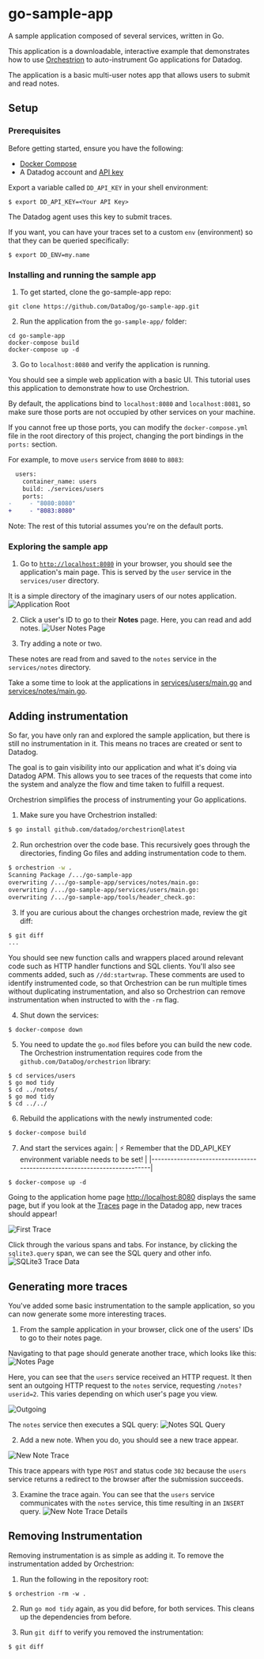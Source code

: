 # go-sample-app
A sample application composed of several services, written in Go.

This application is a downloadable, interactive example that demonstrates how to use [Orchestrion][1] to auto-instrument Go applications for Datadog.

The application is a basic multi-user notes app that allows users to submit and read notes.

## Setup

### Prerequisites

Before getting started, ensure you have the following:
- [Docker Compose][2]
- A Datadog account and [API key][3]

Export a variable called `DD_API_KEY` in your shell environment:

```shell
$ export DD_API_KEY=<Your API Key>
```

The Datadog agent uses this key to submit traces.

If you want, you can have your traces set to a custom `env` (environment) so that they can be queried specifically:

```shell 
$ export DD_ENV=my.name
```

### Installing and running the sample app

1. To get started, clone the go-sample-app repo:
```shell
git clone https://github.com/DataDog/go-sample-app.git
```
2. Run the application from the `go-sample-app/` folder:
```shell
cd go-sample-app
docker-compose build
docker-compose up -d
```
3. Go to `localhost:8080` and verify the application is running.

You should see a simple web application with a basic UI. This tutorial uses this application to demonstrate how to use Orchestrion.

By default, the applications bind to `localhost:8080` and `localhost:8081`, so make sure those ports are not occupied by other services on your machine.

If you cannot free up those ports, you can modify the `docker-compose.yml` file in the root directory of this project, changing the port bindings in the `ports:` section.

For example, to move `users` service from `8080` to `8083`:
```diff
  users:
    container_name: users
    build: ./services/users
    ports:
-     - "8080:8080"
+     - "8083:8080"
```
Note: The rest of this tutorial assumes you're on the default ports.

### Exploring the sample app

1. Go to [`http://localhost:8080`][4] in your browser, you should see the application's main page. This is served by the `user` service in the `services/user` directory.

It is a simple directory of the imaginary users of our notes application.
![Application Root](doc/root.png)

2. Click a user's ID to go to their **Notes** page. Here, you can read and add notes.
![User Notes Page](doc/user-notes.png)

3. Try adding a note or two.

These notes are read from and saved to the `notes` service in the `services/notes` directory.

Take a some time to look at the applications in [services/users/main.go](services/users/main.go) and [services/notes/main.go](services/notes/main.go).


## Adding instrumentation
So far, you have only ran and explored the sample application, but there is still no instrumentation in it. This means no traces are created or sent to Datadog.

The goal is to gain visibility into our application and what it's doing via Datadog APM. This allows you to see traces of the requests that come into the system and analyze the flow and time taken to fulfill a request.

Orchestrion simplifies the process of instrumenting your Go applications.

1. Make sure you have Orchestrion installed:
```sh
$ go install github.com/datadog/orchestrion@latest
```

2. Run orchestrion over the code base. This recursively goes through the directories, finding Go files and adding instrumentation code to them.
```sh
$ orchestrion -w .
Scanning Package /.../go-sample-app
overwriting /.../go-sample-app/services/notes/main.go:
overwriting /.../go-sample-app/services/users/main.go:
overwriting /.../go-sample-app/tools/header_check.go:
```

3. If you are curious about the changes orchestrion made, review the git diff:
```sh
$ git diff
...
```

You should see new function calls and wrappers placed around relevant code such as HTTP handler functions and SQL clients. You'll also see comments added, such as `//dd:startwrap`. These comments are used to identify instrumented code, so that Orchestrion can be run multiple times without duplicating instrumentation, and also so Orchestrion can remove instrumentation when instructed to with the `-rm` flag.

4. Shut down the services:
```
$ docker-compose down
```

5. You need to update the `go.mod` files before you can build the new code. The Orchestrion instrumentation requires code from the `github.com/DataDog/orchestrion` library:

```shell
$ cd services/users
$ go mod tidy
$ cd ../notes/
$ go mod tidy
$ cd ../../
```

6. Rebuild the applications with the newly instrumented code:
```shell
$ docker-compose build
```

7. And start the services again:
| :zap: Remember that the DD_API_KEY environment variable needs to be set! |
|--------------------------------------------------------------------------|
```shell
$ docker-compose up -d
```

Going to the application home page [http://localhost:8080][4] displays the same page, but if you look at the [Traces][5] page in the Datadog app, new traces should appear!

![First Trace](doc/trace1.png)

Click through the various spans and tabs. For instance, by clicking the `sqlite3.query` span, we can see the SQL query and other info.
![SQLite3 Trace Data](doc/sqlite-info.png)


## Generating more traces

You've added some basic instrumentation to the sample application, so you can now generate some more interesting traces.

1. From the sample application in your browser, click one of the users' IDs to go to their notes page.

Navigating to that page should generate another trace, which looks like this:
![Notes Page](doc/notes-trace.png)

Here, you can see that the `users` service received an HTTP request. It then sent an outgoing HTTP request to the `notes` service, requesting `/notes?userid=2`. This varies depending on which user's page you view.

![Outgoing](doc/notes-trace2.png)

The `notes` service then executes a SQL query:
![Notes SQL Query](doc/notes-sql.png)

2. Add a new note. When you do, you should see a new trace appear.

![New Note Trace](doc/notes-trace3.png)

This trace appears with type `POST` and status code `302` because the `users` service returns a redirect to the browser after the submission succeeds.

3. Examine the trace again. You can see that the `users` service communicates with the `notes` service, this time resulting in an `INSERT` query.
![New Note Trace Details](doc/notes-trace4.png)

## Removing Instrumentation

Removing instrumentation is as simple as adding it. To remove the instrumentation added by Orchestrion:

1. Run the following in the repository root:
```shell
$ orchestrion -rm -w .
```

2. Run `go mod tidy` again, as you did before, for both services. This cleans up the dependencies from before.

3. Run `git diff` to verify you removed the instrumentation:
```sh
$ git diff
```
[1]: https://github.com/DataDog/orchestrion
[2]: https://docs.docker.com/compose/install/
[3]: https://docs.datadoghq.com/account_management/api-app-keys/
[4]: http://localhost:8080
[5]: https://app.datadoghq.com/apm/traces
